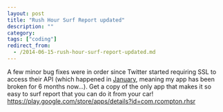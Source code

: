 ```yaml
---
layout: post
title: "Rush Hour Surf Report updated"
description: ""
category: 
tags: ["coding"]
redirect_from:
  - /2014-06-15-rush-hour-surf-report-updated.md
---
```



A few minor bug fixes were in order since Twitter started requiring SSL to access their API (which happened in [January](https://twitter.com/twitterapi/status/422807297048326144), meaning my app has been broken for 6 months now...). Get a copy of the only app that makes it so easy to surf report that you can do it from your car! <https://play.google.com/store/apps/details?id=com.rcompton.rhsr> 
